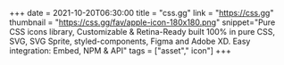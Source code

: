 +++
date = 2021-10-20T06:30:00
title = "css.gg"
link = "https://css.gg"
thumbnail = "https://css.gg/fav/apple-icon-180x180.png"
snippet="Pure CSS icons library, Customizable & Retina-Ready built 100% in pure CSS, SVG, SVG Sprite, styled-components, Figma and Adobe XD. Easy integration: Embed, NPM & API"
tags = ["asset"," icon"]
+++
